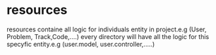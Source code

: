 # resources
resources containe all logic for individuals entity in project.e.g (User, Problem, Track,Code,....)
every directory will have all the logic for this specyfic entity.e.g (user.model, user.controller,.....)

